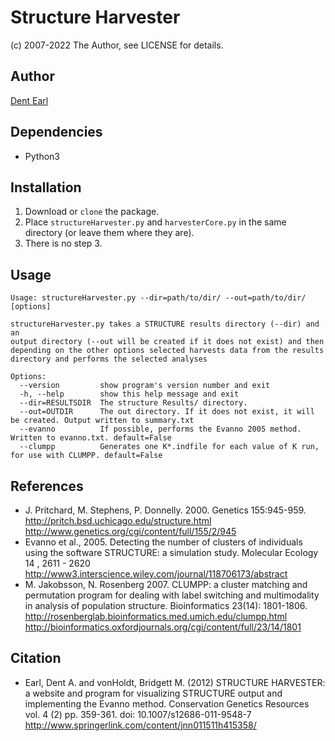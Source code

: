 # Structure Harvester
(c) 2007-2022 The Author, see LICENSE for details.

## Author
[Dent Earl](https://github.com/dentearl/)

## Dependencies
* Python3

## Installation
1. Download or <code>clone</code> the package.
2. Place <code>structureHarvester.py</code> and <code>harvesterCore.py</code> in the same directory (or leave them where they are).
3. There is no step 3.

## Usage
    Usage: structureHarvester.py --dir=path/to/dir/ --out=path/to/dir/ [options]

    structureHarvester.py takes a STRUCTURE results directory (--dir) and an
    output directory (--out will be created if it does not exist) and then
    depending on the other options selected harvests data from the results
    directory and performs the selected analyses

    Options:
      --version         show program's version number and exit
      -h, --help        show this help message and exit
      --dir=RESULTSDIR  The structure Results/ directory.
      --out=OUTDIR      The out directory. If it does not exist, it will be created. Output written to summary.txt
      --evanno          If possible, performs the Evanno 2005 method. Written to evanno.txt. default=False
      --clumpp          Generates one K*.indfile for each value of K run, for use with CLUMPP. default=False

## References
* J. Pritchard, M. Stephens, P. Donnelly. 2000. Genetics 155:945-959. http://pritch.bsd.uchicago.edu/structure.html http://www.genetics.org/cgi/content/full/155/2/945
* Evanno et al., 2005. Detecting the number of clusters of individuals using the software STRUCTURE: a simulation study. Molecular Ecology 14 , 2611 - 2620 http://www3.interscience.wiley.com/journal/118706173/abstract
* M. Jakobsson, N. Rosenberg 2007. CLUMPP: a cluster matching and permutation program for dealing with label switching and multimodality in analysis of population structure. Bioinformatics 23(14): 1801-1806. http://rosenberglab.bioinformatics.med.umich.edu/clumpp.html http://bioinformatics.oxfordjournals.org/cgi/content/full/23/14/1801

## Citation
* Earl, Dent A. and vonHoldt, Bridgett M. (2012) STRUCTURE HARVESTER: a website and program for visualizing STRUCTURE output and implementing the Evanno method. Conservation Genetics Resources vol. 4 (2) pp. 359-361. doi: 10.1007/s12686-011-9548-7 http://www.springerlink.com/content/jnn011511h415358/
